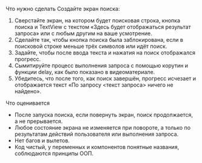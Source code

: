 Что нужно сделать
Создайте экран поиска:
1. Сверстайте экран, на котором будет поисковая строка, кнопка поиска и TextView с текстом «Здесь будет отображаться результат запроса» или с любым другим на ваше усмотрение.
2. Сделайте так, чтобы кнопка поиска была заблокирована, если в поисковой строке меньше трёх символов или идёт поиск.
3. Задайте, чтобы после ввода текста и нажатия на поиск отображался прогресс.
4. Сымитируйте процесс выполнения запроса с помощью корутин и функции delay, как было показано в видеоматериале.
5. Убедитесь, что после того, как поиск завершён, прогресс исчезает и отображается текст «По запросу <текст запроса> ничего не найдено».


Что оценивается
- После запуска поиска, если повернуть экран, поиск продолжается, а не прерывается.
- Любое состояние экрана не изменяется при повороте, а только по результатам действий пользователя или выполнения запроса.
- Нет багов и вылетов.
- Код чистый, у переменных и компонентов понятные названия, соблюдаются принципы ООП.

